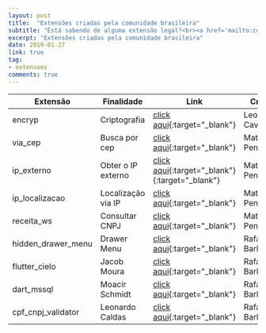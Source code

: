 ```yaml
---
layout: post
title:  "Extensões criadas pela comunidade brasileira"
subtitle: "Está sabendo de alguma extensão legal?<br><a href='mailto:conteudo@dartbrasil.com.br' style='font-weight: normal;'>Manda para a gente!</a>"
excerpt: "Extensões criadas pela comunidade brasileira"
date: 2019-01-27
link: true
tag:
- extensoes
comments: true
---
```



|       Extensão       |      Finalidade      |         Link         |        Criador       |
|----------------------|----------------------|----------------------|----------------------|
| encryp               |  Criptografia        | [click aqui](https://pub.dartlang.org/packages/encrypt){:target="_blank"} | Leonardo Cavalcante | 
| via_cep              |  Busca por cep       | [click aqui](https://pub.dartlang.org/packages/via_cep){:target="_blank"} | Mateus Penha        | 
| ip_externo           |  Obter o IP externo  | [click aqui](https://pub.dartlang.org/packages/ip_externo){:target="_blank"}{:target="_blank"} | Mateus Penha     | 
| ip_localizacao       |  Localização via IP  | [click aqui](https://pub.dartlang.org/packages/ip_localizacao){:target="_blank"} | Mateus Penha | 
| receita_ws           |  Consultar CNPJ      | [click aqui](https://pub.dartlang.org/packages/receita_ws/){:target="_blank"} | Mateus Penha    | 
| hidden_drawer_menu   |  Drawer Menu         | [click aqui](https://pub.dartlang.org/packages/hidden_drawer_menu){:target="_blank"} | Rafael Barbosa  |  
| flutter_cielo        |  Jacob Moura         | [click aqui](https://pub.dartlang.org/packages/flutter_cielo){:target="_blank"} | Rafael Barbosa  |  
| dart_mssql           |  Moacir Schmidt      | [click aqui](https://pub.dartlang.org/packages/dart_mssql){:target="_blank"}    | Rafael Barbosa  |  
| cpf_cnpj_validator   |  Leonardo Caldas     | [click aqui](https://pub.dartlang.org/packages/cpf_cnpj_validator){:target="_blank"}    | Rafael Barbosa  |  